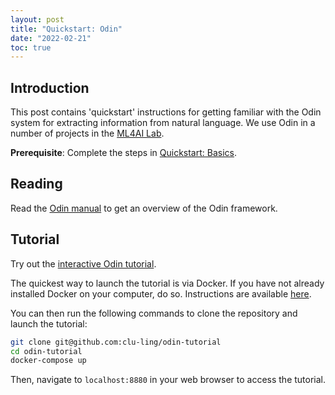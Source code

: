 ```yaml
---
layout: post
title: "Quickstart: Odin"
date: "2022-02-21"
toc: true
---
```


Introduction
------------

This post contains 'quickstart' instructions for getting familiar with the Odin
system for extracting information from natural language. We use Odin in a
number of projects in the [ML4AI Lab](https://ml4ai.github.io).

**Prerequisite**: Complete the steps in [Quickstart: Basics](/posts/quickstart-basics.html).


Reading
-------

Read the [Odin manual](https://arxiv.org/pdf/1509.07513.pdf) to get an overview
of the Odin framework.

Tutorial
--------

Try out the [interactive Odin tutorial](https://github.com/clu-ling/odin-tutorial).

The quickest way to launch the tutorial is via Docker. If you have not already
installed Docker on your computer, do so.  Instructions are available
[here](https://docs.docker.com/get-docker/).

You can then run the following commands to clone the repository and launch the
tutorial:

```bash
git clone git@github.com:clu-ling/odin-tutorial
cd odin-tutorial
docker-compose up
```

Then, navigate to `localhost:8880` in your web browser to access the tutorial.
